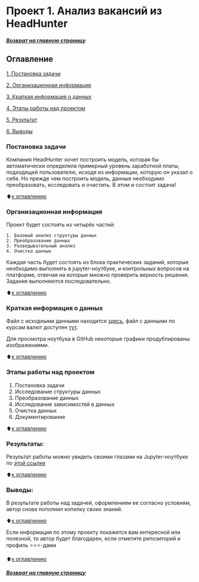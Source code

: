 # Проект 1. Анализ вакансий из HeadHunter

#####  [Возврат на главную страницу](https://github.com/sopcor/sf/blob/main/README.md)

## Оглавление  
[1. Постановка задачи](Readme.md#постановка-задачи)

[2. Организационная информация](Readme.md#организационная-информация)

[3. Краткая информация о данных](.Readme.md#краткая-информация-о-данных)

[4. Этапы работы над проектом](.Readme.md#Этапы-работы-над-проектом)

[5. Результат](.Readme.md#Результат)

[6. Выводы](.Readme.md#Выводы)

### Постановка задачи    
Компания HeadHunter хочет построить модель, которая бы автоматически определяла примерный уровень заработной платы, подходящей пользователю, исходя из информации, которую он указал о себе. Но прежде чем построить модель, данные необходимо преобразовать, исследовать и очистить. В этом и состоит задача!

:arrow_up:[к оглавлению](Readme.md#оглавление)


### Организационная информация  

Проект будет состоять из четырёх частей:

    1. Базовый анализ структуры данных
    2. Преобразование данных
    3. Разведывательный анализ
    4. Очистка данных

Каждая часть будет состоять из блока практических заданий, которые необходимо выполнить в jupyter-ноутбуке, и контрольных вопросов на платформе, отвечая на которые множно проверить верность решения. Задания выполняются последовательно.

:arrow_up:[к оглавлению](Readme.md#оглавление)

### Краткая информация о данных

Файл с исходными данными находится [здесь](http://sop-cor.ru/temp/filestorage/dst-3.0_16_1_hh_database.csv), файл с данными по курсам валют доступен [тут](http://sop-cor.ru/temp/filestorage/ExchangeRates.csv).

Для просмотра ноутбука в GitHub некоторые графики продублированы изображениями.

  
:arrow_up:[к оглавлению](Readme.md#оглавление)


### Этапы работы над проектом  

1. Постановка задачи
2. Исследование структуры данных
3. Преобразование данных
4. Исследование зависимостей в данных
5. Очистка данных
6. Документирование

:arrow_up:[к оглавлению](Readme.md#оглавление)


### Результаты:  

Результат работы можно увидеть своими глазами на Jupyter-ноутбуке по [этой ссылке](https://github.com/sopcor/sf/blob/63878b1/PROJECT-1/Project_1.ipynb)

:arrow_up:[к оглавлению](Readme.md#оглавление)


### Выводы:  

В результате работы над задачей, оформлением ее согласно условиям, автор снова пополнил копилку своих знаний.

:arrow_up:[к оглавлению](Readme.md#оглавление)


Если информация по этому проекту покажется вам интересной или полезной, то автор будет благодарен, если отметите репозиторий и профиль ⭐️⭐️⭐️-дами

:arrow_up:[к оглавлению](Readme.md#оглавление)

#####  [Возврат на главную страницу](https://github.com/sopcor/sf/blob/main/README.md)